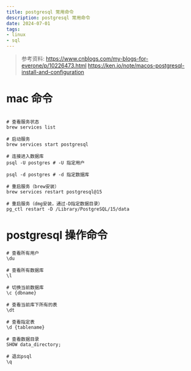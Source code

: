 ```yaml
---
title: postgresql 常用命令
description: postgresql 常用命令
date: 2024-07-01
tags:
- linux
- sql
---
```


>  参考资料:
>  https://www.cnblogs.com/my-blogs-for-everone/p/10226473.html
>  https://ken.io/note/macos-postgresql-install-and-configuration

# mac 命令
```shell

# 查看服务状态
brew services list

# 启动服务
brew services start postgresql

# 连接进入数据库
psql -U postgres # -U 指定用户

psql -d postgres # -d 指定数据库

# 重启服务（brew安装）
brew services restart postgresql@15

# 重启服务（dmg安装，通过-D指定数据目录）
pg_ctl restart -D /Library/PostgreSQL/15/data
```

# postgresql 操作命令

```shell
# 查看所有用户
\du

# 查看所有数据库
\l

# 切换当前数据库
\c {dbname}

# 查看当前库下所有的表
\dt

# 查看指定表
\d {tablename}

# 查看数据目录
SHOW data_directory;

# 退出psql
\q

```